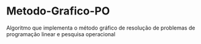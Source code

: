 # Metodo-Grafico-PO
Algoritmo que implementa o método gráfico de resolução de problemas de programação linear e pesquisa operacional
